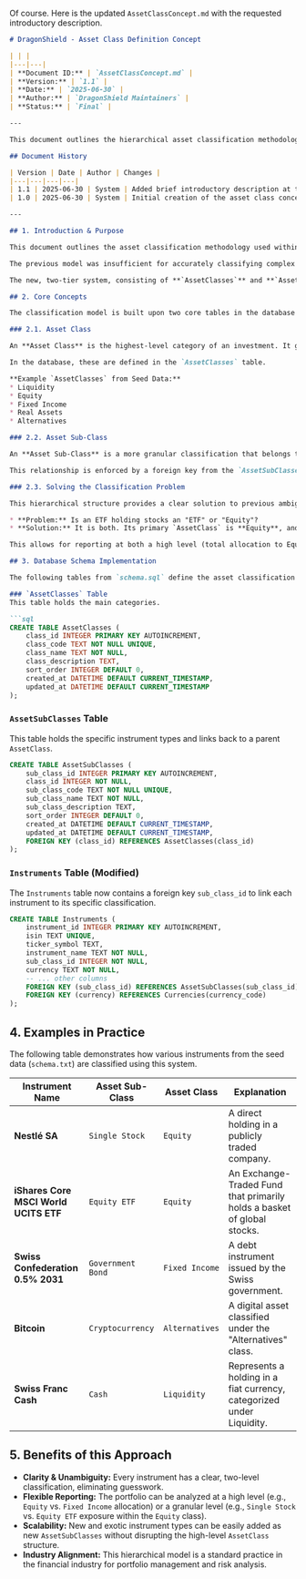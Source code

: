 Of course. Here is the updated `AssetClassConcept.md` with the requested introductory description.

````markdown
# DragonShield - Asset Class Definition Concept

| | |
|---|---|
| **Document ID:** | `AssetClassConcept.md` |
| **Version:** | `1.1` |
| **Date:** | `2025-06-30` |
| **Author:** | `DragonShield Maintainers` |
| **Status:** | `Final` |

---

This document outlines the hierarchical asset classification methodology used within the DragonShield application. It details the rationale, core concepts, and database implementation of the `AssetClasses` and `AssetSubClasses` structure.

## Document History

| Version | Date | Author | Changes |
|---|---|---|---|
| 1.1 | 2025-06-30 | System | Added brief introductory description at the top. |
| 1.0 | 2025-06-30 | System | Initial creation of the asset class conceptual document. |

---

## 1. Introduction & Purpose

This document outlines the asset classification methodology used within the DragonShield application. As of schema version 4.9, the system has migrated from a flat `InstrumentGroups` structure to a more robust, hierarchical model.

The previous model was insufficient for accurately classifying complex financial instruments, leading to ambiguity. For example, it was unclear whether an ETF composed of equities should be classified as an "Equity" or an "ETF."

The new, two-tier system, consisting of **`AssetClasses`** and **`AssetSubClasses`**, resolves these issues. It provides a scalable and unambiguous framework that aligns with financial industry best practices, enabling more powerful and accurate portfolio analysis and reporting.

## 2. Core Concepts

The classification model is built upon two core tables in the database schema: `AssetClasses` and `AssetSubClasses`.

### 2.1. Asset Class

An **Asset Class** is the highest-level category of an investment. It groups instruments with similar financial characteristics, risk profiles, and market behaviors. These are broad categories that form the foundation of strategic asset allocation.

In the database, these are defined in the `AssetClasses` table.

**Example `AssetClasses` from Seed Data:**
* Liquidity
* Equity
* Fixed Income
* Real Assets
* Alternatives

### 2.2. Asset Sub-Class

An **Asset Sub-Class** is a more granular classification that belongs to a single parent Asset Class. It defines the specific *type* or *structure* of the instrument within its broader category. Every instrument in the application is assigned a Sub-Class, which in turn rolls up to a primary Asset Class.

This relationship is enforced by a foreign key from the `AssetSubClasses` table to the `AssetClasses` table.

### 2.3. Solving the Classification Problem

This hierarchical structure provides a clear solution to previous ambiguities:

* **Problem:** Is an ETF holding stocks an "ETF" or "Equity"?
* **Solution:** It is both. Its primary `AssetClass` is **Equity**, and its more specific `AssetSubClass` is **Equity ETF**.

This allows for reporting at both a high level (total allocation to Equities) and a granular level (breakdown of Single Stocks vs. Equity ETFs).

## 3. Database Schema Implementation

The following tables from `schema.sql` define the asset classification structure.

### `AssetClasses` Table
This table holds the main categories.

```sql
CREATE TABLE AssetClasses (
    class_id INTEGER PRIMARY KEY AUTOINCREMENT,
    class_code TEXT NOT NULL UNIQUE,
    class_name TEXT NOT NULL,
    class_description TEXT,
    sort_order INTEGER DEFAULT 0,
    created_at DATETIME DEFAULT CURRENT_TIMESTAMP,
    updated_at DATETIME DEFAULT CURRENT_TIMESTAMP
);
````

### `AssetSubClasses` Table

This table holds the specific instrument types and links back to a parent `AssetClass`.

```sql
CREATE TABLE AssetSubClasses (
    sub_class_id INTEGER PRIMARY KEY AUTOINCREMENT,
    class_id INTEGER NOT NULL,
    sub_class_code TEXT NOT NULL UNIQUE,
    sub_class_name TEXT NOT NULL,
    sub_class_description TEXT,
    sort_order INTEGER DEFAULT 0,
    created_at DATETIME DEFAULT CURRENT_TIMESTAMP,
    updated_at DATETIME DEFAULT CURRENT_TIMESTAMP,
    FOREIGN KEY (class_id) REFERENCES AssetClasses(class_id)
);
```

### `Instruments` Table (Modified)

The `Instruments` table now contains a foreign key `sub_class_id` to link each instrument to its specific classification.

```sql
CREATE TABLE Instruments (
    instrument_id INTEGER PRIMARY KEY AUTOINCREMENT,
    isin TEXT UNIQUE,
    ticker_symbol TEXT,
    instrument_name TEXT NOT NULL,
    sub_class_id INTEGER NOT NULL,
    currency TEXT NOT NULL,
    -- ... other columns
    FOREIGN KEY (sub_class_id) REFERENCES AssetSubClasses(sub_class_id),
    FOREIGN KEY (currency) REFERENCES Currencies(currency_code)
);
```

## 4\. Examples in Practice

The following table demonstrates how various instruments from the seed data (`schema.txt`) are classified using this system.

| Instrument Name | Asset Sub-Class | Asset Class | Explanation |
|---|---|---|---|
| **Nestlé SA** | `Single Stock` | `Equity` | A direct holding in a publicly traded company. |
| **iShares Core MSCI World UCITS ETF** | `Equity ETF` | `Equity` | An Exchange-Traded Fund that primarily holds a basket of global stocks. |
| **Swiss Confederation 0.5% 2031** | `Government Bond` | `Fixed Income` | A debt instrument issued by the Swiss government. |
| **Bitcoin** | `Cryptocurrency` | `Alternatives` | A digital asset classified under the "Alternatives" class. |
| **Swiss Franc Cash** | `Cash` | `Liquidity` | Represents a holding in a fiat currency, categorized under Liquidity. |

## 5\. Benefits of this Approach

  * **Clarity & Unambiguity:** Every instrument has a clear, two-level classification, eliminating guesswork.
  * **Flexible Reporting:** The portfolio can be analyzed at a high level (e.g., `Equity` vs. `Fixed Income` allocation) or a granular level (e.g., `Single Stock` vs. `Equity ETF` exposure within the `Equity` class).
  * **Scalability:** New and exotic instrument types can be easily added as new `AssetSubClasses` without disrupting the high-level `AssetClass` structure.
  * **Industry Alignment:** This hierarchical model is a standard practice in the financial industry for portfolio management and risk analysis.

<!-- end list -->

```
```
